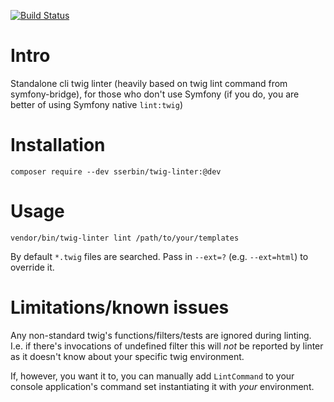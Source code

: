 [![Build Status](https://travis-ci.com/sserbin/twig-linter.svg?branch=master)](https://travis-ci.com/sserbin/twig-linter)

# Intro
Standalone cli twig linter (heavily based on twig lint command from symfony-bridge), for those who don't use Symfony (if you do, you are better of using Symfony native `lint:twig`)

# Installation
```
composer require --dev sserbin/twig-linter:@dev
```

# Usage
```
vendor/bin/twig-linter lint /path/to/your/templates
```
By default `*.twig` files are searched. Pass in `--ext=?` (e.g. `--ext=html`) to override it.

# Limitations/known issues
Any non-standard twig's functions/filters/tests are ignored during linting. I.e. if there's invocations of undefined filter this will *not* be reported by linter as it doesn't know about your specific twig environment.

If, however, you want it to, you can manually add `LintCommand` to your console application's command set instantiating it with *your* environment.
